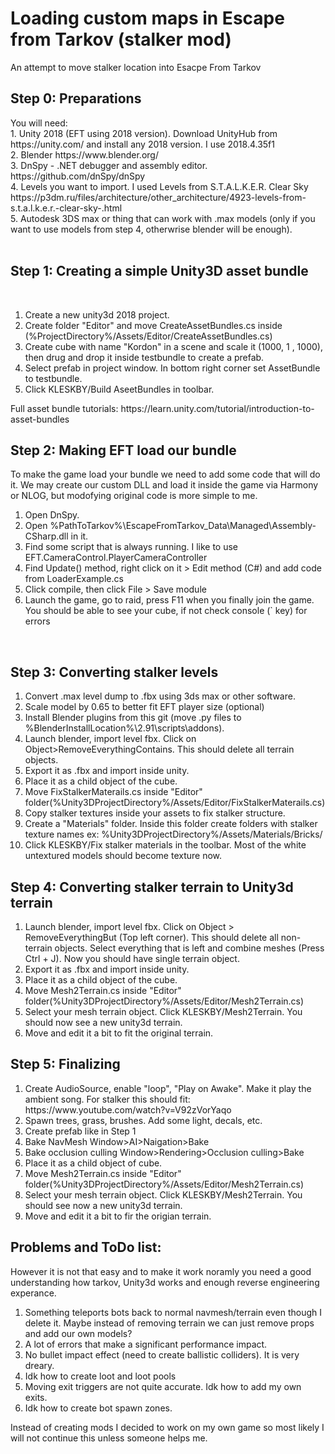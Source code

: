 # Loading custom maps in Escape from Tarkov (stalker mod)
 An attempt to move stalker location into Esacpe From Tarkov

<h2>Step 0: Preparations</h2>
You will need: <br>
1. Unity 2018 (EFT using 2018 version). Download UnityHub from https://unity.com/ and install any 2018 version. I use 2018.4.35f1<br>
2. Blender https://www.blender.org/ <br>
3. DnSpy -  .NET debugger and assembly editor. https://github.com/dnSpy/dnSpy <br>
4. Levels you want to import. I used Levels from S.T.A.L.K.E.R. Clear Sky https://p3dm.ru/files/architecture/other_architecture/4923-levels-from-s.t.a.l.k.e.r.-clear-sky-.html <br>
5. Autodesk 3DS max or thing that can work with .max models (only if you want to use models from step 4, otherwrise blender will be enough). <br>
<br>
<h2>Step 1: Creating a simple Unity3D asset bundle</h2><br>
<ol>
  <li>Create a new unity3d 2018 project.</li>
  <li>Create folder "Editor" and move CreateAssetBundles.cs inside (%ProjectDirectory%/Assets/Editor/CreateAssetBundles.cs)</li>
  <li>Create cube with name "Kordon" in a scene and scale it (1000, 1 , 1000), then drug and drop it inside testbundle to create a prefab.</li>
  <li>Select prefab in project window. In bottom right corner set AssetBundle to testbundle.</li>
  <li>Click KLESKBY/Build AseetBundles in toolbar.</li>
</ol> 
Full asset bundle tutorials: https://learn.unity.com/tutorial/introduction-to-asset-bundles
<br>
<h2>Step 2: Making EFT load our bundle</h2>
To make the game load your bundle we need to add some code that will do it. We may create our custom DLL and load it inside the game via Harmony or NLOG, but modofying original code is more simple to me.<br>
<ol>
	<li>Open DnSpy.</li>
	<li>Open %PathToTarkov%\EscapeFromTarkov_Data\Managed\Assembly-CSharp.dll in it.</li>
	<li>Find some script that is always running. I like to use EFT.CameraControl.PlayerCameraController </li>
	<li>Find Update() method, right click on it > Edit method (C#) and add code from LoaderExample.cs</li>
	<li>Click compile, then click File > Save module</li>
	<li>Launch the game, go to raid, press F11 when you finally join the game. You should be able to see your cube, if not check console (` key) for errors </li>
</ol>
<br>
<h2>Step 3: Converting stalker levels</h2>
<ol>
	<li>Convert .max level dump to .fbx using 3ds max or other software.</li>
	<li>Scale model by 0.65 to better fit EFT player size (optional)</li>
	<li>Install Blender plugins from this git (move .py files to %BlenderInstallLocation%\2.91\scripts\addons). </li>
	<li>Launch blender, import level fbx. Click on Object>RemoveEverythingContains. This should delete all terrain objects.</li>
	<li>Export it as .fbx and import inside unity.</li>
	<li>Place it as a child object of the cube.</li>
	<li>Move FixStalkerMaterails.cs inside "Editor" folder(%Unity3DProjectDirectory%/Assets/Editor/FixStalkerMaterails.cs)</li>
	<li>Copy stalker textures inside your assets to fix stalker structure.</li>
	<li>Create a "Materials" folder. Inside this folder create folders with stalker texture names ex: %Unity3DProjectDirectory%/Assets/Materials/Bricks/</li>
	<li>Click KLESKBY/Fix stalker materials in the toolbar. Most of the white untextured models should become texture now.</li>
</ol>	
<h2>Step 4: Converting stalker terrain to Unity3d terrain</h2>
<ol>
	<li>Launch blender, import level fbx. Click on Object > RemoveEverythingBut (Top left corner). This should delete all non-terrain objects. Select everything that is left and combine meshes (Press Ctrl + J). Now you should have single terrain object.</li>
	<li>Export it as .fbx and import inside unity.</li>
	<li>Place it as a child object of the cube.</li>
	<li>Move Mesh2Terrain.cs inside "Editor" folder(%Unity3DProjectDirectory%/Assets/Editor/Mesh2Terrain.cs)</li>
	<li>Select your mesh terrain object. Click KLESKBY/Mesh2Terrain. You should now see a new unity3d terrain.</li>
	<li>Move and edit it a bit to fit the original terrain.</li>
</ol>	

<h2>Step 5: Finalizing </h2>
<ol>
	<li>Create AudioSource, enable "loop", "Play on Awake". Make it play the ambient song. For stalker this should fit: https://www.youtube.com/watch?v=V92zVorYaqo</li>
	<li>Spawn trees, grass, brushes. Add some light, decals, etc.</li>
	<li>Create prefab like in Step 1</li>
	<li>Bake NavMesh Window>AI>Naigation>Bake</li>
	<li>Bake occlusion culling Window>Rendering>Occlusion culling>Bake</li>
	<li>Place it as a child object of cube.</li>
	<li>Move Mesh2Terrain.cs inside "Editor" folder(%Unity3DProjectDirectory%/Assets/Editor/Mesh2Terrain.cs)</li>
	<li>Select your mesh terrain object. Click KLESKBY/Mesh2Terrain. You should see now a new unity3d terrain.</li>
	<li>Move and edit it a bit to fir the origian terrain.</li>
</ol>	

<h2>Problems and ToDo list:</h2>
However it is not that easy and to make it work noramly you need a good understanding how tarkov, Unity3d works and enough reverse engineering experance.
<ol>
	<li>Something teleports bots back to normal navmesh/terrain even though I delete it. Maybe instead of removing terrain we can just remove props and add our own models?</li>
	<li>A lot of errors that make a significant performance impact.</li>
	<li>No bullet impact effect (need to create ballistic colliders). It is very dreary.</li>
	<li>Idk how to create loot and loot pools</li>
	<li>Moving exit triggers are not quite accurate. Idk how to add my own exits.</li>
	<li>Idk how to create bot spawn zones.</li>
</ol>	
Instead of creating mods I decided to work on my own game so most likely I will not continue this unless someone helps me.